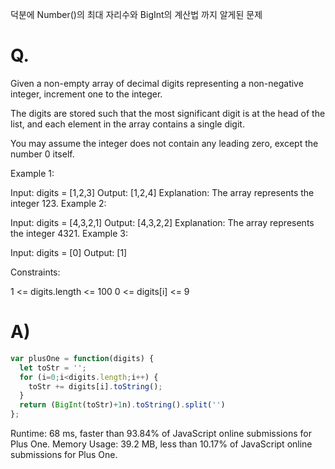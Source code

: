 덕분에 Number()의 최대 자리수와 BigInt의 계산법 까지 알게된 문제
# Q.
Given a non-empty array of decimal digits representing a non-negative integer, increment one to the integer.

The digits are stored such that the most significant digit is at the head of the list, and each element in the array contains a single digit.

You may assume the integer does not contain any leading zero, except the number 0 itself.

 

Example 1:

Input: digits = [1,2,3]
Output: [1,2,4]
Explanation: The array represents the integer 123.
Example 2:

Input: digits = [4,3,2,1]
Output: [4,3,2,2]
Explanation: The array represents the integer 4321.
Example 3:

Input: digits = [0]
Output: [1]
 

Constraints:

1 <= digits.length <= 100
0 <= digits[i] <= 9

# A)
```js
var plusOne = function(digits) {
  let toStr = '';
  for (i=0;i<digits.length;i++) {
    toStr += digits[i].toString();
  }
  return (BigInt(toStr)+1n).toString().split('')
};
```

Runtime: 68 ms, faster than 93.84% of JavaScript online submissions for Plus One.
Memory Usage: 39.2 MB, less than 10.17% of JavaScript online submissions for Plus One.
